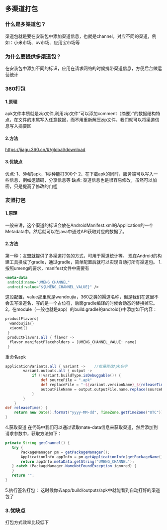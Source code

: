 ## 多渠道打包

### 什么是多渠道包？
渠道包就是要在安装包中添加渠道信息，也就是channel，对应不同的渠道，例如：小米市场、ov市场、应用宝市场等
### 为什么要提供多渠道包？
在安装包中添加不同的标识，应用在请求网络的时候携带渠道信息，方便后台做运营统计

### 360打包
#### 1.原理
apk文件本质就是zip文件,利用zip文件“可以添加comment（摘要）”的数据结构特点，在文件的末尾写入任意数据，而不用重新解压zip文件，我们就可以将渠道信息写入摘要区
#### 2.方法
https://jiagu.360.cn/#/global/download
#### 3.优缺点
优点:
1、5M的apk，1秒种能打300个
2、在下载apk的同时，服务端可以写入一些信息，例如邀请码，分享信息等
缺点:
渠道信息也是很容易修改，虽然可以加密，只是提高了修改的门槛

### 友盟打包
#### 1.原理
一般来讲，这个渠道的标识会放在AndroidManifest.xml的Application的一个Metadata中。然后就可以在java中通过API获取对应的数据了。
#### 2.方法

第一种：友盟就提供了多渠道打包的方式，可用于渠道统计等。
现在Android的构建工具换成了gradle，通过gradle，简单配置后就可以实现自动打所有渠道包。
1.按照umeng的要求，manifest文件中需要有
```xml
<meta-data
 android:name="UMENG_CHANNEL"
 android:value="${UMENG_CHANNEL_VALUE}" />
```
这段配置，value那里就是wandoujia，360之类的渠道名称，但是我们在这里不会去写渠道名，写的是一个占位符，后面gradle编译的时候会动态的替换掉它。
2，在module（一般也就是app）的build.gradle的android{}中添加如下内容：
```groovy
productFlavors{
  wandoujia{}
  xiaomi{}
 }
 productFlavors.all { flavor ->
  flavor.manifestPlaceholders = [UMENG_CHANNEL_VALUE: name]
 }
```

重命名apk
```groovy
applicationVariants.all { variant ->    //批量修改Apk名字
        variant.outputs.all { output ->
            if (!variant.buildType.isDebuggable()) {
                def sourceFile = ".apk"
                def replaceFile = "-${variant.versionName}_${releaseTime()}.apk"
                outputFileName = output.outputFile.name.replace(sourceFile, replaceFile)
            }
        }
    }
def releaseTime() {
    return new Date().format("yyyy-MM-dd", TimeZone.getTimeZone("UTC"))
}
```

4.获取渠道
在代码中我们可以通过读取mate-data信息来获取渠道，然后添加到请求参数中，获取方法如下：
```java
private String getChannel() {
   try {
       PackageManager pm = getPackageManager();
       ApplicationInfo appInfo = pm.getApplicationInfo(getPackageName(), PackageManager.GET_META_DATA);
       return appInfo.metaData.getString("UMENG_CHANNEL");
   } catch (PackageManager.NameNotFoundException ignored) {
   }
   return "";
}
```
5.执行签名打包：
这时候你去app/build/outputs/apk中就能看到自动打好的渠道包了
### 3.优缺点
打包方式效率比较低下
